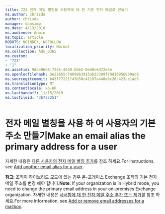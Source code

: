 ```yaml
---
title: 723 전자 메일 별칭을 사용자에 대 한 기본 전자 메일로 만들기
ms.author: chrisda
author: chrisda
manager: dansimp
ms.date: 4/13/2018
ms.audience: Admin
ms.topic: article
ROBOTS: NOINDEX, NOFOLLOW
localization_priority: Normal
ms.collection: Adm_O365
ms.custom:
- "723"
- "1"
ms.assetid: 9db496e8-7345-4449-bbb2-0ed8c6d72e3e
ms.openlocfilehash: 3e22655c7408863915ab22389f70d10956839ad8
ms.sourcegitcommit: b43f77221f47b50c41197a448a9c26c423ce1ad5
ms.translationtype: MT
ms.contentlocale: ko-KR
ms.lasthandoff: 11/15/2019
ms.locfileid: "36735251"
---
```

# <a name="make-an-email-alias-the-primary-address-for-a-user"></a><span data-ttu-id="74bed-102">전자 메일 별칭을 사용 하 여 사용자의 기본 주소 만들기</span><span class="sxs-lookup"><span data-stu-id="74bed-102">Make an email alias the primary address for a user</span></span>

<span data-ttu-id="74bed-103">자세한 내용은 [다른 사용자의 전자 메일 별칭 추가](https://docs.microsoft.com/office365/admin/email/add-another-email-alias-for-a-user)를 참조 하세요.</span><span class="sxs-lookup"><span data-stu-id="74bed-103">For instructions, see [Add another email alias for a user](https://docs.microsoft.com/office365/admin/email/add-another-email-alias-for-a-user).</span></span>

<span data-ttu-id="74bed-104">**참고**: 조직이 하이브리드 모드에 있는 경우 온-프레미스 Exchange 조직의 기본 전자 메일 주소를 변경 해야 합니다.</span><span class="sxs-lookup"><span data-stu-id="74bed-104">**Note**: If your organization is in Hybrid mode, you need to change the primary email address in your on-premises Exchange organization.</span></span> <span data-ttu-id="74bed-105">자세한 내용은 [사서함에 대 한 전자 메일 주소 추가 또는 제거](https://technet.microsoft.com/library/bb123794.aspx)를 참조 하세요.</span><span class="sxs-lookup"><span data-stu-id="74bed-105">For more information, see [Add or remove email addresses for a mailbox](https://technet.microsoft.com/library/bb123794.aspx).</span></span>
